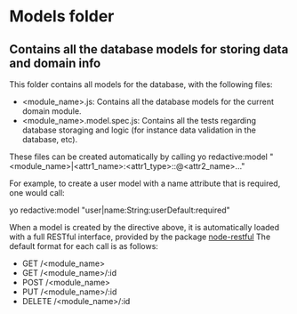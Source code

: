 Models folder
=============
Contains all the database models for storing data and domain info
-----------------------------------------------------------------

This folder contains all models for the database, with the following files:

*	<module_name>.js: Contains all the database models for the current domain module.
*	<module_name>.model.spec.js: Contains all the tests regarding database storaging and logic (for instance data validation in the database, etc).


These files can be created automatically by calling yo redactive:model "<module_name>|<attr1_name>:<attr1_type>:<default>:<required>@<attr2_name>..."

For example, to create a user model with a name attribute that is required, one would call:

yo redactive:model "user|name:String:userDefault:required"

When a model is created by the directive above, it is automatically loaded
with a full RESTful interface, provided by the package [node-restful](https://github.com/baugarten/node-restful) The default format for each call is as follows:

* GET /<module_name>
* GET /<module_name>/:id
* POST /<module_name>
* PUT /<module_name>/:id
* DELETE /<module_name>/:id
